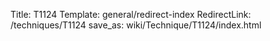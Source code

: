Title: T1124
Template: general/redirect-index
RedirectLink: /techniques/T1124
save_as: wiki/Technique/T1124/index.html